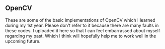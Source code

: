 ## OpenCV

These are some of the basic implementations of OpenCV which I learned during my 1st year. Please don't refer to it because there are many faults in these codes. I  uploaded it here so that I can feel embarrassed about myself regarding my past. Which I think will hopefully help me to work well in the upcoming future.
